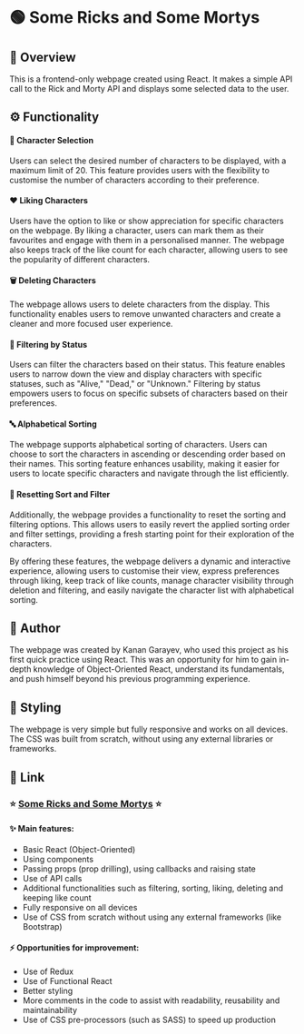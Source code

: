 # :green_circle: Some Ricks and Some Mortys

## :book: Overview

This is a frontend-only webpage created using React. It makes a simple API call to the Rick and Morty API and displays some selected data to the user.

## :gear: Functionality

#### :1234: Character Selection

Users can select the desired number of characters to be displayed, with a maximum limit of 20. This feature provides users with the flexibility to customise the number of characters according to their preference.

#### :heart: Liking Characters

Users have the option to like or show appreciation for specific characters on the webpage. By liking a character, users can mark them as their favourites and engage with them in a personalised manner. The webpage also keeps track of the like count for each character, allowing users to see the popularity of different characters.

#### :wastebasket: Deleting Characters

The webpage allows users to delete characters from the display. This functionality enables users to remove unwanted characters and create a cleaner and more focused user experience.

#### :mag_right: Filtering by Status

Users can filter the characters based on their status. This feature enables users to narrow down the view and display characters with specific statuses, such as "Alive," "Dead," or "Unknown." Filtering by status empowers users to focus on specific subsets of characters based on their preferences.

#### :abc: Alphabetical Sorting

The webpage supports alphabetical sorting of characters. Users can choose to sort the characters in ascending or descending order based on their names. This sorting feature enhances usability, making it easier for users to locate specific characters and navigate through the list efficiently.

#### :arrows_counterclockwise: Resetting Sort and Filter

Additionally, the webpage provides a functionality to reset the sorting and filtering options. This allows users to easily revert the applied sorting order and filter settings, providing a fresh starting point for their exploration of the characters.

By offering these features, the webpage delivers a dynamic and interactive experience, allowing users to customise their view, express preferences through liking, keep track of like counts, manage character visibility through deletion and filtering, and easily navigate the character list with alphabetical sorting.

## :bust_in_silhouette: Author

The webpage was created by Kanan Garayev, who used this project as his first quick practice using React. This was an opportunity for him to gain in-depth knowledge of Object-Oriented React, understand its fundamentals, and push himself beyond his previous programming experience.

## :art: Styling

The webpage is very simple but fully responsive and works on all devices. The CSS was built from scratch, without using any external libraries or frameworks.

## :link: Link

### :star: [Some Ricks and Some Mortys](https://some-ricks-and-some-mortys.netlify.app/) :star:

#### :sparkles: Main features:

- Basic React (Object-Oriented)
- Using components
- Passing props (prop drilling), using callbacks and raising state
- Use of API calls
- Additional functionalities such as filtering, sorting, liking, deleting and keeping like count
- Fully responsive on all devices
- Use of CSS from scratch without using any external frameworks (like Bootstrap)

#### :zap: Opportunities for improvement:

- Use of Redux
- Use of Functional React
- Better styling
- More comments in the code to assist with readability, reusability and maintainability
- Use of CSS pre-processors (such as SASS) to speed up production
